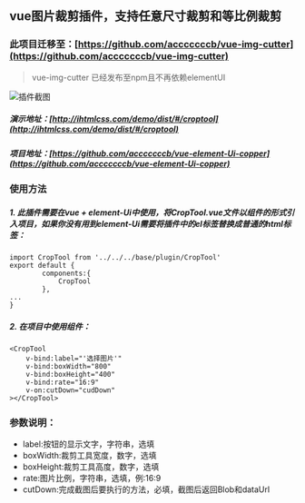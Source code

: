 ## vue图片裁剪插件，支持任意尺寸裁剪和等比例裁剪

### 此项目迁移至：[https://github.com/acccccccb/vue-img-cutter](https://github.com/acccccccb/vue-img-cutter)
> vue-img-cutter 已经发布至npm且不再依赖elementUI

![插件截图](http://www.ihtmlcss.com/wp-content/uploads/2019/05/cut-707x550.jpg)

##### 演示地址：[http://ihtmlcss.com/demo/dist/#/croptool](http://ihtmlcss.com/demo/dist/#/croptool)
##### 项目地址：[https://github.com/acccccccb/vue-element-Ui-copper](https://github.com/acccccccb/vue-element-Ui-copper)

### 使用方法

#####  1. 此插件需要在vue + element-Ui中使用，将CropTool.vue文件以组件的形式引入项目，如果你没有用到element-Ui需要将插件中的el标签替换成普通的html标签：
```
import CropTool from '../../../base/plugin/CropTool'
export default {
        components:{
            CropTool
        },
...
}
```
##### 2. 在项目中使用组件：
```
<CropTool
    v-bind:label="'选择图片'"
    v-bind:boxWidth="800"
    v-bind:boxHeight="400"
    v-bind:rate="16:9"
    v-on:cutDown="cudDown"
></CropTool>
```

### 参数说明：
- label:按钮的显示文字，字符串，选填
- boxWidth:裁剪工具宽度，数字，选填
- boxHeight:裁剪工具高度，数字，选填
- rate:图片比例，字符串，选填，例:16:9
- cutDown:完成截图后要执行的方法，必填，截图后返回Blob和dataUrl
